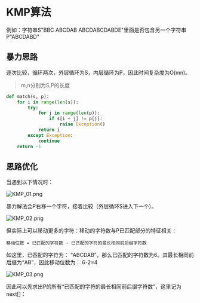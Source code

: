 # KMP算法
例如：字符串S"BBC ABCDAB ABCDABCDABDE"里面是否包含另一个字符串P"ABCDABD"

## 暴力思路
逐次比较，循环两次，外层循环为S，内层循环为P，因此时间复杂度为O(mn)。
> m,n分别为S,P的长度

```python
def match(s, p):
    for i in range(len(s)):
        try:
            for j in range(len(p)):
                if s[i + j] != p[j]:
                    raise Exception()
            return i
        except Exception:
            continue
    return -1
```

## 思路优化
当遇到以下情况时：

![KMP_01.png](http://blog.algorithm.akira.ink/images/KMP_01.png)

暴力解法会P右移一个字符，接着比较（外层循环S进入下一个）。

![KMP_02.png](http://blog.algorithm.akira.ink/images/KMP_02.png)

但实际上可以移动更多的字符：移动的字符数与P已匹配部分的特征相关：
```
移动位数 = 已匹配的字符数 - 已匹配的字符的最长相同前后缀字符数
```

如这里，已匹配的字符为： “ABCDAB”，那么已匹配的字符数为6。其最长相同前后缀为“AB”，因此移动位数为： 6-2=4

![KMP_03.png](http://blog.algorithm.akira.ink/images/KMP_03.png)

因此可以先求出P的所有“已匹配的字符的最长相同前后缀字符数”，这里记为next[]：
